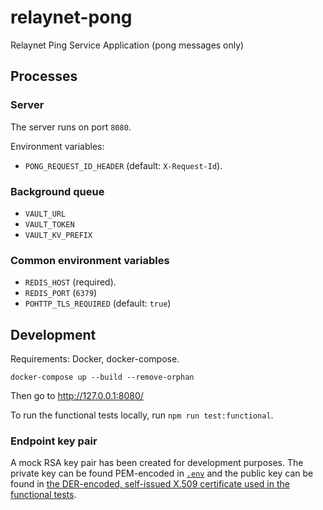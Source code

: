 # relaynet-pong
Relaynet Ping Service Application (pong messages only)

## Processes

### Server

The server runs on port `8080`.

Environment variables:

- `PONG_REQUEST_ID_HEADER` (default: `X-Request-Id`).

### Background queue

- `VAULT_URL`
- `VAULT_TOKEN`
- `VAULT_KV_PREFIX`

### Common environment variables

- `REDIS_HOST` (required).
- `REDIS_PORT` (`6379`)
- `POHTTP_TLS_REQUIRED` (default: `true`)

## Development

Requirements: Docker, docker-compose.

```
docker-compose up --build --remove-orphan
```

Then go to http://127.0.0.1:8080/

To run the functional tests locally, run `npm run test:functional`.

### Endpoint key pair

A mock RSA key pair has been created for development purposes. The private key can be found PEM-encoded in [`.env`](./.env) and the public key can be found in [the DER-encoded, self-issued X.509 certificate used in the functional tests](./src/functional_tests/endpoint-certificate.der).
